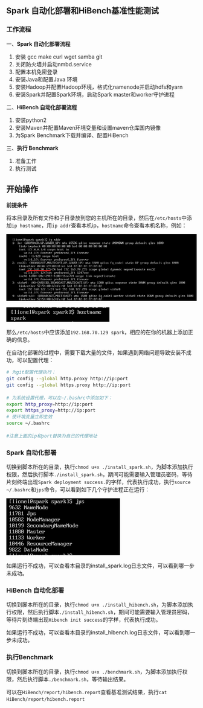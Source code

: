 ## Spark 自动化部署和HiBench基准性能测试

### **工作流程**

一、**Spark 自动化部署流程**

1. 安装 gcc make curl wget samba git
2. 关闭防火墙并启动nmbd.service
3. 配置本机免密登录
4. 安装Java和配置Java 环境
5. 安装Hadoop并配置Hadoop环境，格式化namenode并启动hdfs和yarn
6. 安装Spark并配置Spark环境，启动Spark master和worker守护进程

二、**HiBench 自动化部署流程**

1. 安装python2
2. 安装Maven并配置Maven环境变量和设置maven仓库国内镜像
3. 为Spark Benchmark下载并编译、配置HiBench

三、**执行 Benchmark**

1. 准备工作
2. 执行测试

## 开始操作

**前提条件**

将本目录及所有文件和子目录放到您的主机所在的目录，然后在`/etc/hosts`中添加`ip hostname`，用`ip addr`查看本机ip，`hostname`命令查看本机名称，例如：

![image-20230511213226693](assets/ip.png)

![image-20230511213625811](assets/hostname.png)

那么`/etc/hosts`中应该添加`192.168.70.129 spark`，相应的在你的机器上添加正确的信息。

在自动化部署的过程中，需要下载大量的文件，如果遇到网络问题导致安装不成功，可以配置代理：

```bash
# 为git配置代理执行：
git config --global http.proxy http://ip:port
git config --global https.proxy http://ip:port

# 为系统设置代理，可以在~/.bashrc中添加如下：
export http_proxy=http://ip:port
export https_proxy=http://ip:port
# 使环境变量立即生效
source ~/.bashrc

#注意上面的ip和port替换为自己的代理地址
```



### **Spark 自动化部署**

切换到脚本所在的目录，执行`chmod u+x ./install_spark.sh`，为脚本添加执行权限，然后执行脚本`./install_spark.sh`，期间可能需要输入管理员密码，等待片刻终端出现`Spark deployment success.`的字样，代表执行成功，执行`source ~/.bashrc`和`jps`命令，可以看到如下几个守护进程正在运行：

![image-20230511214208550](assets/spark_install.png)

如果运行不成功，可以查看本目录的install_spark.log日志文件，可以看到哪一步未成功。

### HiBench 自动化部署

切换到脚本所在的目录，执行`chmod u+x ./install_hibench.sh`，为脚本添加执行权限，然后执行脚本`./install_hibench.sh`，期间可能需要输入管理员密码，等待片刻终端出现`Hibench init success`的字样，代表执行成功。

如果运行不成功，可以查看本目录的install_hibench.log日志文件，可以看到哪一步未成功。

### 执行Benchmark

切换到脚本所在的目录，执行`chmod u+x ./benchmark.sh`，为脚本添加执行权限，然后执行脚本`./benchmark.sh`，等待输出结果。

可以在`HiBench/report/hibench.report`查看基准测试结果，执行`cat HiBench/report/hibench.report`